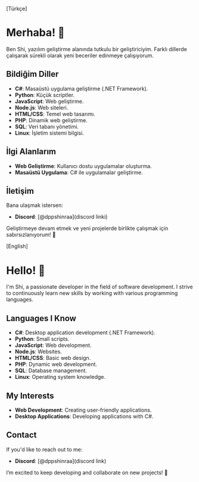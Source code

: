 [Türkçe]
# Merhaba! 👋

Ben Shi, yazılım geliştirme alanında tutkulu bir geliştiriciyim. Farklı dillerde çalışarak sürekli olarak yeni beceriler edinmeye çalışıyorum.

## Bildiğim Diller
- **C#**: Masaüstü uygulama geliştirme (.NET Framework).
- **Python**: Küçük scriptler.
- **JavaScript**: Web geliştirme.
- **Node.js**: Web siteleri.
- **HTML/CSS**: Temel web tasarımı.
- **PHP**: Dinamik web geliştirme.
- **SQL**: Veri tabanı yönetimi.
- **Linux**: İşletim sistemi bilgisi.

## İlgi Alanlarım
- **Web Geliştirme**: Kullanıcı dostu uygulamalar oluşturma.
- **Masaüstü Uygulama**: C# ile uygulamalar geliştirme.

## İletişim
Bana ulaşmak istersen:
- **Discord**: [@dppshinraa](discord linki)

Geliştirmeye devam etmek ve yeni projelerde birlikte çalışmak için sabırsızlanıyorum! 🚀

[English]
# Hello! 👋

I'm Shi, a passionate developer in the field of software development. I strive to continuously learn new skills by working with various programming languages.

## Languages I Know
- **C#**: Desktop application development (.NET Framework).
- **Python**: Small scripts.
- **JavaScript**: Web development.
- **Node.js**: Websites.
- **HTML/CSS**: Basic web design.
- **PHP**: Dynamic web development.
- **SQL**: Database management.
- **Linux**: Operating system knowledge.

## My Interests
- **Web Development**: Creating user-friendly applications.
- **Desktop Applications**: Developing applications with C#.

## Contact
If you'd like to reach out to me:
- **Discord**: [@dppshinraa](discord link)

I’m excited to keep developing and collaborate on new projects! 🚀
